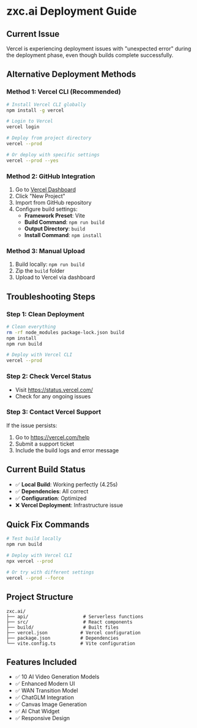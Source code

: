 # zxc.ai Deployment Guide

## Current Issue
Vercel is experiencing deployment issues with "unexpected error" during the deployment phase, even though builds complete successfully.

## Alternative Deployment Methods

### Method 1: Vercel CLI (Recommended)
```bash
# Install Vercel CLI globally
npm install -g vercel

# Login to Vercel
vercel login

# Deploy from project directory
vercel --prod

# Or deploy with specific settings
vercel --prod --yes
```

### Method 2: GitHub Integration
1. Go to [Vercel Dashboard](https://vercel.com/dashboard)
2. Click "New Project"
3. Import from GitHub repository
4. Configure build settings:
   - **Framework Preset**: Vite
   - **Build Command**: `npm run build`
   - **Output Directory**: `build`
   - **Install Command**: `npm install`

### Method 3: Manual Upload
1. Build locally: `npm run build`
2. Zip the `build` folder
3. Upload to Vercel via dashboard

## Troubleshooting Steps

### Step 1: Clean Deployment
```bash
# Clean everything
rm -rf node_modules package-lock.json build
npm install
npm run build

# Deploy with Vercel CLI
vercel --prod
```

### Step 2: Check Vercel Status
- Visit https://status.vercel.com/
- Check for any ongoing issues

### Step 3: Contact Vercel Support
If the issue persists:
1. Go to https://vercel.com/help
2. Submit a support ticket
3. Include the build logs and error message

## Current Build Status
- ✅ **Local Build**: Working perfectly (4.25s)
- ✅ **Dependencies**: All correct
- ✅ **Configuration**: Optimized
- ❌ **Vercel Deployment**: Infrastructure issue

## Quick Fix Commands
```bash
# Test build locally
npm run build

# Deploy with Vercel CLI
npx vercel --prod

# Or try with different settings
vercel --prod --force
```

## Project Structure
```
zxc.ai/
├── api/                    # Serverless functions
├── src/                    # React components
├── build/                  # Built files
├── vercel.json            # Vercel configuration
├── package.json           # Dependencies
└── vite.config.ts         # Vite configuration
```

## Features Included
- ✅ 10 AI Video Generation Models
- ✅ Enhanced Modern UI
- ✅ WAN Transition Model
- ✅ ChatGLM Integration
- ✅ Canvas Image Generation
- ✅ AI Chat Widget
- ✅ Responsive Design
